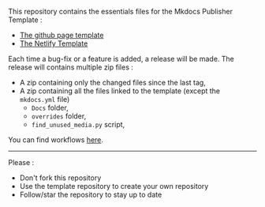 This repository contains the essentials files for the Mkdocs Publisher Template :
- [The github page template](https://github.com/ObsidianPublisher/publisher-template-gh-pages/)
- [The Netlify Template](https://github.com/ObsidianPublisher/publisher-template-netlify/)

Each time a bug-fix or a feature is added, a release will be made. 
The release will contains multiple zip files : 
- A zip containing only the changed files since the last tag,
- A zip containing all the files linked to the template (except the `mkdocs.yml` file)
    - `Docs` folder,
    - `overrides` folder,
    - `find_unused_media.py` script,

You can find workflows [here](https://github.com/ObsidianPublisher/actions). 

---
Please : 
- Don't fork this repository
- Use the template repository to create your own repository
- Follow/star the repository to stay up to date

